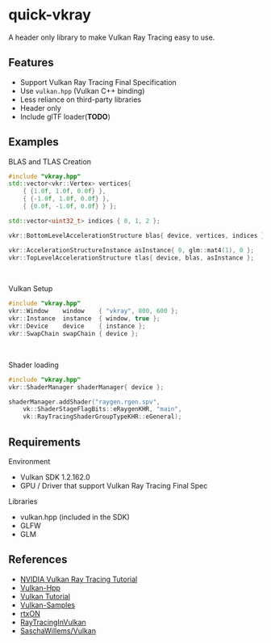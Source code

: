 # quick-vkray

A header only library to make Vulkan Ray Tracing easy to use.

## Features

-   Support Vulkan Ray Tracing Final Specification
-   Use `vulkan.hpp` (Vulkan C++ binding)
-   Less reliance on third-party libraries
-   Header only
-   Include glTF loader(**TODO**)

## Examples

BLAS and TLAS Creation

```cpp
#include "vkray.hpp"
std::vector<vkr::Vertex> vertices{
    { {1.0f, 1.0f, 0.0f} },
    { {-1.0f, 1.0f, 0.0f} },
    { {0.0f, -1.0f, 0.0f} } };

std::vector<uint32_t> indices { 0, 1, 2 };

vkr::BottomLevelAccelerationStructure blas{ device, vertices, indices };

vkr::AccelerationStructureInstance asInstance{ 0, glm::mat4(1), 0 };
vkr::TopLevelAccelerationStructure tlas{ device, blas, asInstance };
```

<br>

Vulkan Setup

```cpp
#include "vkray.hpp"
vkr::Window    window    { "vkray", 800, 600 };
vkr::Instance  instance  { window, true };
vkr::Device    device    { instance };
vkr::SwapChain swapChain { device };
```

<br>

Shader loading

```cpp
#include "vkray.hpp"
vkr::ShaderManager shaderManager{ device };

shaderManager.addShader("raygen.rgen.spv",
    vk::ShaderStageFlagBits::eRaygenKHR, "main",
    vk::RayTracingShaderGroupTypeKHR::eGeneral);
```

## Requirements

Environment

-   Vulkan SDK 1.2.162.0
-   GPU / Driver that support Vulkan Ray Tracing Final Spec

Libraries

-   vulkan.hpp (included in the SDK)
-   GLFW
-   GLM

## References

-   [NVIDIA Vulkan Ray Tracing Tutorial](https://nvpro-samples.github.io/vk_raytracing_tutorial_KHR/)
-   [Vulkan-Hpp](https://github.com/KhronosGroup/Vulkan-Hpp)
-   [Vulkan Tutorial](https://vulkan-tutorial.com/)
-   [Vulkan-Samples](https://github.com/KhronosGroup/Vulkan-Samples)
-   [rtxON](https://github.com/iOrange/rtxON)
-   [RayTracingInVulkan](https://github.com/GPSnoopy/RayTracingInVulkan)
-   [SaschaWillems/Vulkan](https://github.com/SaschaWillems/Vulkan)
